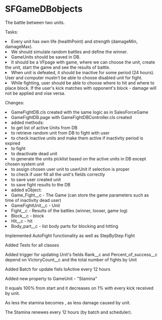 # SFGameDBobjects
The battle between two units.
<p> Tasks:</p>
<li>Every unit has own life (healthPoint) and strength (damageMin, damageMax).</li>
<li>We should simulate random battles and define the winner.</li>
<li>GameUnits should be saved in DB.</li>
<li>It should be a VFpage with game, where we can choose the unit, create the unit, start the game and see the results of battle.</li>
<li>When unit is defeated, it should be inactive for some period (24 hours). 
User and computer mustn't be able to choose disabled unit for fight.</li>
<li>While fighting, user should be able to choose where to hit and where to place block.
If the user's kick matches with opponent's block - damage will not be applied and vise versa.</li>


<p> Changes:</p>
<li> GameFightDB.cls created with the same logic as in SalesForceGame </li>
<li> GameFightDB.page with GameFightDBController.cls created</li>
<li> added methods: </li>
<li> to get list of active Units from DB</li>
<li> to retrieve random unit from DB to fight with user</li>
<li> to check inactive units and make them active if inactivity period is expired</li>
<li> to fight</li>
<li> to deactivate dead unit </li>
<li> to generate the units picklist based on the active units in DB except chosen system unit</li>
<li> to assign chosen user unit to userUnit if selection is proper</li>
<li> to check if user fill all the unit's fields correctly</li>
<li> to save user created unit</li>
<li> to save fight results to the DB</li>
<li> added sObject: </li>
<li> Game_Fight__c - The Game (can store the game parameters such as time of inactivity dead user) </li>
<li> GameFightUnit__c - Unit</li>
<li> Fight__c - Results of the battles (winner, looser, game log)</li>
<li> Block__c - block</li>
<li> Hit__c - hit </li>
<li> Body_part__c - list body parts for blocking and hitting</li>

<p> Implemented AutoFight functionality as well as StepByStep Fight</p>
<p> Added Tests for all classes</p>
<p> Added trigger for updating Unit's fields Rank__c and Percent_of_success__c depend on VictoryCount__c and the total number of fights by Unit</p>
<p> Added Batch for update fiels IsActive every 12 hours</p>
<p> Added new property to GameUnit - "Stamina" </p>
<p> It equals 100% from start and it decreases on 1% with every kick received by unit.</p>
<p> As less the stamina becomes , as less damage caused by unit.</p>
<p> The Stamina renewes every 12 hours (by batch and scheduler).</p>
